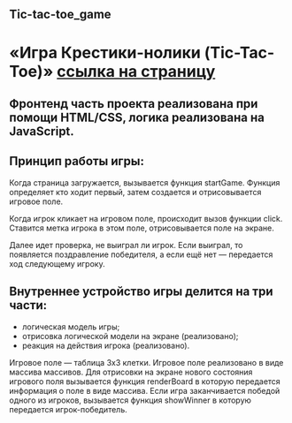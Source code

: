 ## Tic-tac-toe_game 

# «Игра Крестики-нолики (Tic-Tac-Toe)» [ссылка на страницу](https://nfdmitry.github.io/Tic-tac-toe_game/)

## Фронтенд часть проекта реализована при помощи HTML/CSS, логика реализована на JavaScript.

## Принцип работы игры:

Когда страница загружается, вызывается функция startGame. Функция определяет кто ходит первый, затем создается и отрисовывается игровое поле.

Когда игрок кликает на игровом поле, происходит вызов функции click. Ставится метка игрока в этом поле, отрисовывается поле на экране. 

Далее идет проверка, не выиграл ли игрок. Если выиграл, то появляется поздравление победителя, а если ещё нет — передается ход следующему игроку.

## Внутреннее устройство игры делится на три части:

- логическая модель игры;
- отрисовка логической модели на экране (реализовано);
- реакция на действия игрока (реализовано).

Игровое поле — таблица 3х3 клетки. Игровое поле реализовано в виде массива массивов.
Для отрисовки на экране нового состояния игрового поля вызывается функция renderBoard в которую передается информация о поле в виде массива.
Если игра заканчивается победой одного из игроков, вызывается функция showWinner в которую передается игрок-победитель.
